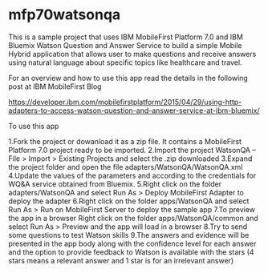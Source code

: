 # mfp70watsonqa

This is a sample project that uses IBM MobileFirst Platform 7.0 and IBM Bluemix Watson Question and Answer Service to build a simple Mobile Hybrid application that allows user to make questions and receive answers using natural language about specific topics like healthcare and travel.

For an overview and how to use this app read the details in the following post at IBM MobileFirst Blog

https://developer.ibm.com/mobilefirstplatform/2015/04/29/using-http-adapters-to-access-watson-question-and-answer-service-at-ibm-bluemix/

To use this app

1.Fork the project or dowanload it as a zip file. It contains a MobileFirst Platform 7.0 project ready to be imported.
2.Import the project WatsonQA – File > Import > Existing Projects and select the .zip downloaded
3.Expand the project folder and open the file adapters/WatsonQA/WatsonQA.xml
4.Update the values of the parameters and according to the credentials for WQ&A service obtained from Bluemix.
5.Right click on the folder adapters/WatsonQA and select Run As > Deploy MobileFirst Adapter to deploy the adapter
6.Right click on the folder apps/WatsonQA and select Run As > Run on MobileFirst Server to deploy the sample app
7.To preview the app in a browser Right click on the folder apps/WatsonQA/common and select Run As > Preview and the app will load in a browser
8.Try to send some questions to test Watson skills
9.The answers and evidence will be presented in the app body along with the confidence level for each answer and the option to provide feedback to Watson is available with the stars (4 stars means a relevant answer and 1 star is for an irrelevant answer)
